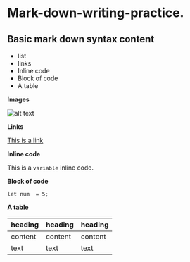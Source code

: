 # **Mark-down-writing-practice.**

## **Basic mark down syntax content**


- list
- links
- Inline code
- Block of code
- A table


 **Images** 

![alt text](https://i.picsum.photos/id/0/458/354.jpg?hmac=-ZTflGf5tVmiNxYEef0_ZELrtcoKwxGVmCa00bOOFZU)
 


 **Links**

[This is a link](https://github.com/Beteywn/mark-down-writing-practice/blob/main/README.md)


 **Inline code**

This is a `variable` inline code.

**Block of code**

``` This is a block of code 
let num  = 5;
```

**A table**

| heading | heading | heading |
| --- | --- | --- | 
| content | content | content |
| text | text | text |




